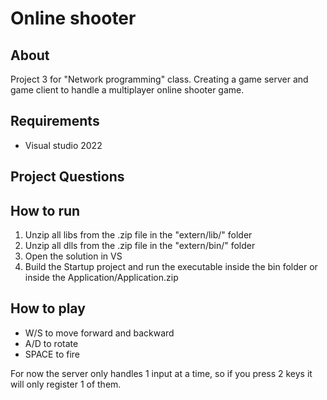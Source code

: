 # Online shooter

## About

Project 3 for "Network programming" class. Creating a game server and game client to handle a multiplayer online shooter game.

## Requirements

- Visual studio 2022

## Project Questions

## How to run

1. Unzip all libs from the .zip file in the "extern/lib/" folder
2. Unzip all dlls from the .zip file in the "extern/bin/" folder
3. Open the solution in VS
4. Build the Startup project and run the executable inside the bin folder or inside the Application/Application.zip

## How to play

- W/S to move forward and backward
- A/D to rotate
- SPACE to fire

For now the server only handles 1 input at a time, so if you press 2 keys it will only register 1 of them.
